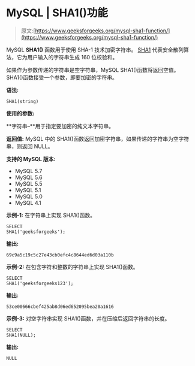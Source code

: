 # MySQL | SHA1()功能

> 原文:[https://www.geeksforgeeks.org/mysql-sha1-function/](https://www.geeksforgeeks.org/mysql-sha1-function/)

MySQL **SHA1()** 函数用于使用 SHA-1 技术加密字符串。 [SHA1](https://www.geeksforgeeks.org/sha-1-hash-in-java/) 代表安全散列算法，它为用户输入的字符串生成 160 位校验和。

如果作为参数传递的字符串是空字符串，MySQL SHA1()函数将返回空值。SHA1()函数接受一个参数，即要加密的字符串。

**语法:**

```
SHA1(string)
```

**使用的参数:**

**字符串–**用于指定要加密的纯文本字符串。

**返回值:**
MySQL 中的 SHA1()函数返回加密字符串，如果传递的字符串为空字符串，则返回 NULL。

**支持的 MySQL 版本:**

*   MySQL 5.7
*   MySQL 5.6
*   MySQL 5.5
*   MySQL 5.1
*   MySQL 5.0
*   MySQL 4.1

**示例-1:** 在字符串上实现 SHA1()函数。

```
SELECT  
SHA1('geeksforgeeks'); 
```

**输出:**

```
69c9a5c19c5c27e43cb0efc4c8644ed6d03a110b 
```

**示例-2:** 在包含字符和整数的字符串上实现 SHA1()函数。

```
SELECT 
SHA1('geeksforgeeks123'); 
```

**输出:**

```
53ce00666cbef425ab8d06ed652095bea20a1616 
```

**示例-3:** 对空字符串实现 SHA1()函数，并在压缩后返回字符串的长度。

```
SELECT  
SHA1(NULL); 
```

**输出:**

```
NULL 
```